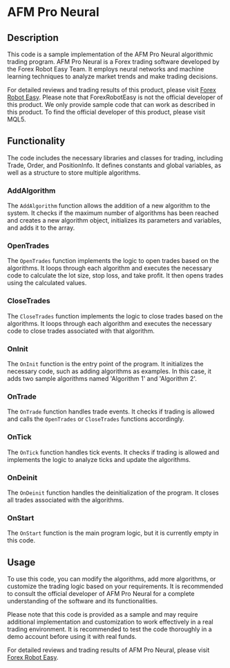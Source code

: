 # AFM Pro Neural

## Description
This code is a sample implementation of the AFM Pro Neural algorithmic trading program. AFM Pro Neural is a Forex trading software developed by the Forex Robot Easy Team. It employs neural networks and machine learning techniques to analyze market trends and make trading decisions.

For detailed reviews and trading results of this product, please visit [Forex Robot Easy](https://forexroboteasy.com/forex-robot-review/afm-pro-neural-review-nfa-cftc-fca-compliant-forex-software/). Please note that ForexRobotEasy is not the official developer of this product. We only provide sample code that can work as described in this product. To find the official developer of this product, please visit MQL5.

## Functionality
The code includes the necessary libraries and classes for trading, including Trade, Order, and PositionInfo. It defines constants and global variables, as well as a structure to store multiple algorithms.

### AddAlgorithm
The `AddAlgorithm` function allows the addition of a new algorithm to the system. It checks if the maximum number of algorithms has been reached and creates a new algorithm object, initializes its parameters and variables, and adds it to the array.

### OpenTrades
The `OpenTrades` function implements the logic to open trades based on the algorithms. It loops through each algorithm and executes the necessary code to calculate the lot size, stop loss, and take profit. It then opens trades using the calculated values.

### CloseTrades
The `CloseTrades` function implements the logic to close trades based on the algorithms. It loops through each algorithm and executes the necessary code to close trades associated with that algorithm.

### OnInit
The `OnInit` function is the entry point of the program. It initializes the necessary code, such as adding algorithms as examples. In this case, it adds two sample algorithms named 'Algorithm 1' and 'Algorithm 2'.

### OnTrade
The `OnTrade` function handles trade events. It checks if trading is allowed and calls the `OpenTrades` or `CloseTrades` functions accordingly.

### OnTick
The `OnTick` function handles tick events. It checks if trading is allowed and implements the logic to analyze ticks and update the algorithms.

### OnDeinit
The `OnDeinit` function handles the deinitialization of the program. It closes all trades associated with the algorithms.

### OnStart
The `OnStart` function is the main program logic, but it is currently empty in this code.

## Usage
To use this code, you can modify the algorithms, add more algorithms, or customize the trading logic based on your requirements. It is recommended to consult the official developer of AFM Pro Neural for a complete understanding of the software and its functionalities.

Please note that this code is provided as a sample and may require additional implementation and customization to work effectively in a real trading environment. It is recommended to test the code thoroughly in a demo account before using it with real funds.

For detailed reviews and trading results of AFM Pro Neural, please visit [Forex Robot Easy](https://forexroboteasy.com/forex-robot-review/afm-pro-neural-review-nfa-cftc-fca-compliant-forex-software/).
